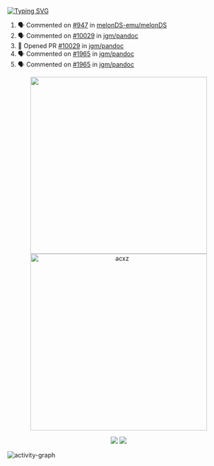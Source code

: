 [![Typing SVG](https://readme-typing-svg.herokuapp.com?size=16&color=AFFFA3&multiline=true&height=75&lines=contributing+to+robotics%2Fae%2Fml%2Fgpu;packaging+it+for+archlinux;ricer)](https://git.io/typing-svg)

<!--START_SECTION:activity-->
1. 🗣 Commented on [#947](https://github.com/melonDS-emu/melonDS/issues/947#issuecomment-2282785921) in [melonDS-emu/melonDS](https://github.com/melonDS-emu/melonDS)
2. 🗣 Commented on [#10029](https://github.com/jgm/pandoc/pull/10029#issuecomment-2251775883) in [jgm/pandoc](https://github.com/jgm/pandoc)
3. 💪 Opened PR [#10029](https://github.com/jgm/pandoc/pull/10029) in [jgm/pandoc](https://github.com/jgm/pandoc)
4. 🗣 Commented on [#1965](https://github.com/jgm/pandoc/issues/1965#issuecomment-2248760839) in [jgm/pandoc](https://github.com/jgm/pandoc)
5. 🗣 Commented on [#1965](https://github.com/jgm/pandoc/issues/1965#issuecomment-2248492120) in [jgm/pandoc](https://github.com/jgm/pandoc)
<!--END_SECTION:activity-->

<p align="center">
  <img width="400em" src=https://github-readme-stats.vercel.app/api?username=acxz&include_all_commits=true&show_icons=true />
  <img width="400em" src="https://github-readme-streak-stats.herokuapp.com/?user=acxz&" alt="acxz" />
</p>

<p align="center">
  <img src=https://github-readme-stats.vercel.app/api/top-langs/?username=acxz&layout=compact />
  <img src=https://github-profile-trophy.vercel.app/?username=acxz&row=2&column=4 />
</p>

![activity-graph](https://github-readme-activity-graph.vercel.app/graph?username=acxz&bg_color=053c4a&color=ffffff&line=76c533&point=8f2fe1&area=true&hide_border=true&hide_title=true)
